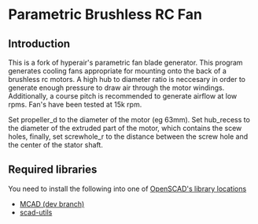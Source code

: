 Parametric Brushless RC Fan
===========================

Introduction
------------

This is a fork of hyperair's parametric fan blade generator. This program generates
cooling fans appropriate for mounting onto the back of a brushless rc motors.
A high hub to diameter ratio is neccesary in order to generate enough
pressure to draw air through the motor windings. Additionally, a course pitch is
recommended to generate airflow at low rpms. Fan's have been tested at 15k rpm.

Set propeller\_d to the diameter of the motor (eg 63mm). Set hub\_recess to the
diameter of the extruded part of the motor, which contains the scew holes,
finally, set screwhole\_r to the distance between the screw hole and the center
of the stator shaft.


Required libraries
-------------------

You need to install the following into one of
[OpenSCAD's library locations](http://en.wikibooks.org/wiki/OpenSCAD_User_Manual/Libraries#Library_Locations)

 * [MCAD (dev branch)](https://github.com/openscad/MCAD/tree/dev)
 * [scad-utils](https://github.com/openscad/scad-utils)
